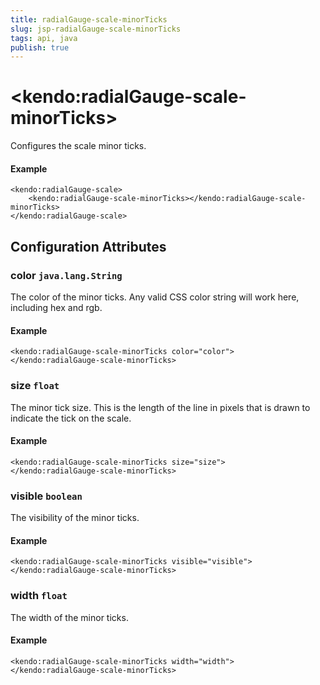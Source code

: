 ```yaml
---
title: radialGauge-scale-minorTicks
slug: jsp-radialGauge-scale-minorTicks
tags: api, java
publish: true
---
```


# \<kendo:radialGauge-scale-minorTicks\>

Configures the scale minor ticks.

#### Example
    <kendo:radialGauge-scale>
        <kendo:radialGauge-scale-minorTicks></kendo:radialGauge-scale-minorTicks>
    </kendo:radialGauge-scale>

## Configuration Attributes

### color `java.lang.String`

The color of the minor ticks.
Any valid CSS color string will work here, including hex and rgb.

#### Example
    <kendo:radialGauge-scale-minorTicks color="color">
    </kendo:radialGauge-scale-minorTicks>

### size `float`

The minor tick size.
This is the length of the line in pixels that is drawn to indicate the tick on the scale.

#### Example
    <kendo:radialGauge-scale-minorTicks size="size">
    </kendo:radialGauge-scale-minorTicks>

### visible `boolean`

The visibility of the minor ticks.

#### Example
    <kendo:radialGauge-scale-minorTicks visible="visible">
    </kendo:radialGauge-scale-minorTicks>

### width `float`

The width of the minor ticks.

#### Example
    <kendo:radialGauge-scale-minorTicks width="width">
    </kendo:radialGauge-scale-minorTicks>

 
